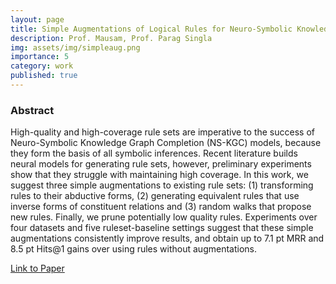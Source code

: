 ```yaml
---
layout: page
title: Simple Augmentations of Logical Rules for Neuro-Symbolic Knowledge Graph Completion
description: Prof. Mausam, Prof. Parag Singla
img: assets/img/simpleaug.png
importance: 5
category: work
published: true
---
```


### Abstract

High-quality and high-coverage rule sets are imperative to the success of Neuro-Symbolic Knowledge Graph Completion (NS-KGC) models, because they form the basis of all symbolic inferences. Recent literature builds neural models for generating rule sets, however, preliminary experiments show that they struggle with maintaining high coverage. In this work, we suggest three simple augmentations to existing rule sets: (1) transforming rules to their abductive forms, (2) generating equivalent rules that use inverse forms of constituent relations and (3) random walks that propose new rules. Finally, we prune potentially low quality rules. Experiments over four datasets and five ruleset-baseline settings suggest that these simple augmentations consistently improve results, and obtain up to 7.1 pt MRR and 8.5 pt Hits@1 gains over using rules without augmentations.

[Link to Paper](https://aclanthology.org/2023.acl-short.23/)
